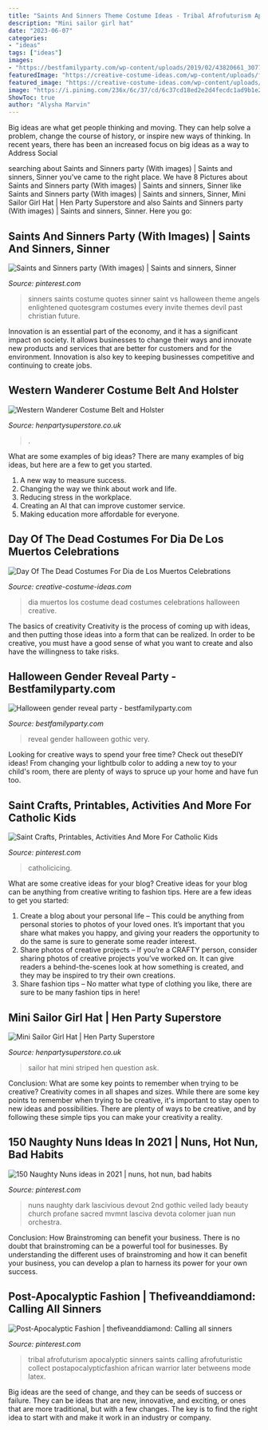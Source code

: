 ```yaml
---
title: "Saints And Sinners Theme Costume Ideas - Tribal Afrofuturism Apocalyptic Sinners Saints Calling Afrofuturistic Collect Postapocalypticfashion African Warrior Later Betweens Mode Latex"
description: "Mini sailor girl hat"
date: "2023-06-07"
categories:
- "ideas"
tags: ["ideas"]
images:
- "https://bestfamilyparty.com/wp-content/uploads/2019/02/43820661_307715496714567_6990744958225421411_n-1.jpg"
featuredImage: "https://creative-costume-ideas.com/wp-content/uploads/flickr-day-of-the-dead-1024x819.jpg"
featured_image: "https://creative-costume-ideas.com/wp-content/uploads/flickr-day-of-the-dead-1024x819.jpg"
image: "https://i.pinimg.com/236x/6c/37/cd/6c37cd18ed2e2d4fecdc1ad9b1e2733a--forgive-me-black-veil.jpg"
ShowToc: true
author: "Alysha Marvin"
---
```



Big ideas are what get people thinking and moving. They can help solve a problem, change the course of history, or inspire new ways of thinking. In recent years, there has been an increased focus on big ideas as a way to Address Social 

	

		
searching about Saints and Sinners party (With images) | Saints and sinners, Sinner you've came to the right place. We have 8 Pictures about Saints and Sinners party (With images) | Saints and sinners, Sinner like Saints and Sinners party (With images) | Saints and sinners, Sinner, Mini Sailor Girl Hat | Hen Party Superstore and also Saints and Sinners party (With images) | Saints and sinners, Sinner. Here you go:
		
    
## Saints And Sinners Party (With Images) | Saints And Sinners, Sinner

<img loading=lazy src="https://i.pinimg.com/originals/1d/29/e5/1d29e5e8b6a235e1d7bc97e67ac8d284.jpg" onerror="this.onerror=null;this.src='https://tse1.mm.bing.net/th?id=OIP.rTUQQoRVwnUY9cdtAV0QbwHaH-&amp;pid=15.1';" alt="Saints and Sinners party (With images) | Saints and sinners, Sinner">

_Source: pinterest.com_

>sinners saints costume quotes sinner saint vs halloween theme angels enlightened quotesgram costumes every invite themes devil past christian future. 

	

Innovation is an essential part of the economy, and it has a significant impact on society. It allows businesses to change their ways and innovate new products and services that are better for customers and for the environment. Innovation is also key to keeping businesses competitive and continuing to create jobs.

    
## Western Wanderer Costume Belt And Holster

<img loading=lazy src="https://www.henpartysuperstore.co.uk/images/products/1466775550-47551100.jpg" onerror="this.onerror=null;this.src='https://tse2.mm.bing.net/th?id=OIP.QXGRDtZtVv9l9sKr3uQxFgHaJ3&amp;pid=15.1';" alt="Western Wanderer Costume Belt and Holster">

_Source: henpartysuperstore.co.uk_

>. 

	

What are some examples of big ideas?
There are many examples of big ideas, but here are a few to get you started. 
1. A new way to measure success. 
2. Changing the way we think about work and life. 
3. Reducing stress in the workplace. 
4. Creating an AI that can improve customer service. 
5. Making education more affordable for everyone.

    
## Day Of The Dead Costumes For Dia De Los Muertos Celebrations

<img loading=lazy src="https://creative-costume-ideas.com/wp-content/uploads/flickr-day-of-the-dead-1024x819.jpg" onerror="this.onerror=null;this.src='https://tse3.mm.bing.net/th?id=OIP.A9VDl4mTteJ3NvbQCEOgEwHaF7&amp;pid=15.1';" alt="Day Of The Dead Costumes For Dia de Los Muertos Celebrations">

_Source: creative-costume-ideas.com_

>dia muertos los costume dead costumes celebrations halloween creative. 

	

The basics of creativity
Creativity is the process of coming up with ideas, and then putting those ideas into a form that can be realized. In order to be creative, you must have a good sense of what you want to create and also have the willingness to take risks.

    
## Halloween Gender Reveal Party - Bestfamilyparty.com

<img loading=lazy src="https://bestfamilyparty.com/wp-content/uploads/2019/02/43820661_307715496714567_6990744958225421411_n-1.jpg" onerror="this.onerror=null;this.src='https://tse4.mm.bing.net/th?id=OIP.LRyTerpz3zpBv-ouB7PbkAHaHa&amp;pid=15.1';" alt="Halloween gender reveal party - bestfamilyparty.com">

_Source: bestfamilyparty.com_

>reveal gender halloween gothic very. 

	

Looking for creative ways to spend your free time? Check out theseDIY ideas! From changing your lightbulb color to adding a new toy to your child's room, there are plenty of ways to spruce up your home and have fun too.

    
## Saint Crafts, Printables, Activities And More For Catholic Kids

<img loading=lazy src="https://i.pinimg.com/originals/a1/93/8f/a1938f6df08d3242e1f3d18b92933a9f.png" onerror="this.onerror=null;this.src='https://tse3.mm.bing.net/th?id=OIP.c3Gcn81yI3N6CLEF679mYgHaGC&amp;pid=15.1';" alt="Saint Crafts, Printables, Activities And More For Catholic Kids">

_Source: pinterest.com_

>catholicicing. 

	

What are some creative ideas for your blog?
Creative ideas for your blog can be anything from creative writing to fashion tips. Here are a few ideas to get you started: 
1) Create a blog about your personal life – This could be anything from personal stories to photos of your loved ones. It’s important that you share what makes you happy, and giving your readers the opportunity to do the same is sure to generate some reader interest. 
2) Share photos of creative projects – If you’re a CRAFTY person, consider sharing photos of creative projects you’ve worked on. It can give readers a behind-the-scenes look at how something is created, and they may be inspired to try their own creations. 
3) Share fashion tips – No matter what type of clothing you like, there are sure to be many fashion tips in here!

    
## Mini Sailor Girl Hat | Hen Party Superstore

<img loading=lazy src="https://www.henpartysuperstore.co.uk/images/products/medium/1434373338-67124700.jpg" onerror="this.onerror=null;this.src='https://tse4.mm.bing.net/th?id=OIP.1QXC_4HRcYweKg_ub_tYjQHaJ3&amp;pid=15.1';" alt="Mini Sailor Girl Hat | Hen Party Superstore">

_Source: henpartysuperstore.co.uk_

>sailor hat mini striped hen question ask. 

	

Conclusion: What are some key points to remember when trying to be creative?
Creativity comes in all shapes and sizes. While there are some key points to remember when trying to be creative, it's important to stay open to new ideas and possibilities. There are plenty of ways to be creative, and by following these simple tips you can make your creativity a reality.

    
## 150 Naughty Nuns Ideas In 2021 | Nuns, Hot Nun, Bad Habits

<img loading=lazy src="https://i.pinimg.com/236x/6c/37/cd/6c37cd18ed2e2d4fecdc1ad9b1e2733a--forgive-me-black-veil.jpg" onerror="this.onerror=null;this.src='https://tse4.mm.bing.net/th?id=OIP.iAA8zGdsgvJvBJP2Laz3egAAAA&amp;pid=15.1';" alt="150 Naughty Nuns ideas in 2021 | nuns, hot nun, bad habits">

_Source: pinterest.com_

>nuns naughty dark lascivious devout 2nd gothic veiled lady beauty church profane sacred mvmnt lasciva devota colomer juan nun orchestra. 

	

Conclusion: How Brainstroming can benefit your business.
There is no doubt that brainstroming can be a powerful tool for businesses. By understanding the different uses of brainstroming and how it can benefit your business, you can develop a plan to harness its power for your own success.

    
## Post-Apocalyptic Fashion | Thefiveanddiamond: Calling All Sinners

<img loading=lazy src="https://i.pinimg.com/originals/3e/27/a1/3e27a197aa8c536502a94efaaa0dd84b.jpg" onerror="this.onerror=null;this.src='https://tse4.mm.bing.net/th?id=OIP.DMsQAbJGAj7HEHQtJ_w-dwHaJ4&amp;pid=15.1';" alt="Post-Apocalyptic Fashion | thefiveanddiamond: Calling all sinners">

_Source: pinterest.com_

>tribal afrofuturism apocalyptic sinners saints calling afrofuturistic collect postapocalypticfashion african warrior later betweens mode latex. 

	

Big ideas are the seed of change, and they can be seeds of success or failure. They can be ideas that are new, innovative, and exciting, or ones that are more traditional, but with a few changes. The key is to find the right idea to start with and make it work in an industry or company.


